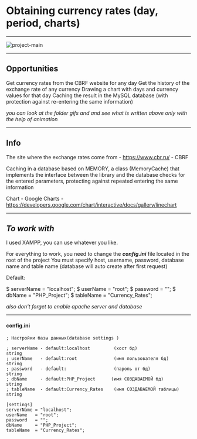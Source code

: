 # Obtaining currency rates (day, period, charts) #
*** 
![project-main](https://user-images.githubusercontent.com/96653165/147747920-b37dcd00-e81f-471e-b0fb-3bed60c7824a.PNG)
***

## Opportunities ##

Get currency rates from the CBRF website for any day
Get the history of the exchange rate of any currency
Drawing a chart with days and currency values for that day
Caching the result in the MySQL database (with protection against re-entering the same information)

_you can look at the folder gifs and and see what is written above only with the help of animation_
***

## Info ##
The site where the exchange rates come from - https://www.cbr.ru/ - CBRF

Caching in a database based on MEMORY, a class (MemoryCache) that implements the interface between
the library and the database checks for the entered parameters, protecting against repeated
entering the same information

Chart - Google Charts - https://developers.google.com/chart/interactive/docs/gallery/linechart

***

## ___To work with___ ##

I used XAMPP, you can use whatever you like.

For everything to work, you need to change the ___config.ini___ file located in the root of the project
You must specify host, username, password, database name and table name (database will auto create after first request)

Default:

\$ serverName = "localhost";
   \$ userName = "root";
   \$ password = "";
   \$ dbName = "PHP_Project";
   \$ tableName = "Currency_Rates";

_also don't forget to enable apache server and database_
***

#### config.ini ####
```
; Настройки базы данных(database settings )

; serverName - default:localhost         (хост бд)                 string
; userName   - default:root              (имя пользователя бд)     string
; password   - default:                  (пароль от бд)            string
; dbName     - default:PHP_Project 	    (имя СОЗДАВАЕМОЙ бд)      string
; tableName  - default:Currency_Rates    (имя СОЗДАВАЕМОЙ таблицы) string

[settings]
serverName = "localhost";
userName   = "root";
password   = "";
dbName     = "PHP_Project";
tableName  = "Currency_Rates";
```
